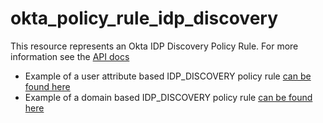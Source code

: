 # okta_policy_rule_idp_discovery

This resource represents an Okta IDP Discovery Policy Rule. For more information see the [API docs](https://developer.okta.com/docs/api/resources/policy#rules)

* Example of a user attribute based IDP_DISCOVERY policy rule [can be found here](./basic.tf)
* Example of a domain based IDP_DISCOVERY policy rule [can be found here](./basic_domain.tf)


